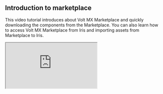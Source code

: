                              

Introduction to marketplace
---------------------------

This video tutorial introduces about Volt MX Marketplace and quickly downloading the components from the Marketplace. You can also learn how to access Volt MX Marketplace from Iris and importing assets from Marketplace to Iris.

<div class="youtube-wrapper"><iframe src="https://www.youtube.com/embed/VTaeJKqvKqc" allowfullscreen=""></iframe></div>
